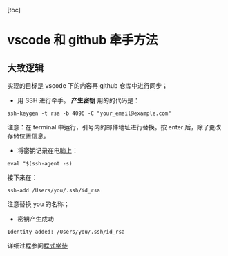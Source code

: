 [toc]
# vscode 和 github 牵手方法

## 大致逻辑
实现的目标是 vscode 下的内容再 github 仓库中进行同步；
  - 用 SSH 进行牵手。 **产生密钥** 用的的代码是：
  ```
  ssh-keygen -t rsa -b 4096 -C "your_email@example.com"
  ```
  注意：在 terminal 中运行，引号内的邮件地址进行替换。按 enter 后，除了更改存储位置信息。

- 将密钥记录在电脑上：
```
eval "$(ssh-agent -s)
```
接下来在：
```
ssh-add /Users/you/.ssh/id_rsa
```
注意替换 you 的名称；
- 密钥产生成功

```
Identity added: /Users/you/.ssh/id_rsa
```

详细过程参阅[程式学徒](https://zacklive.com/github-vscode/)

